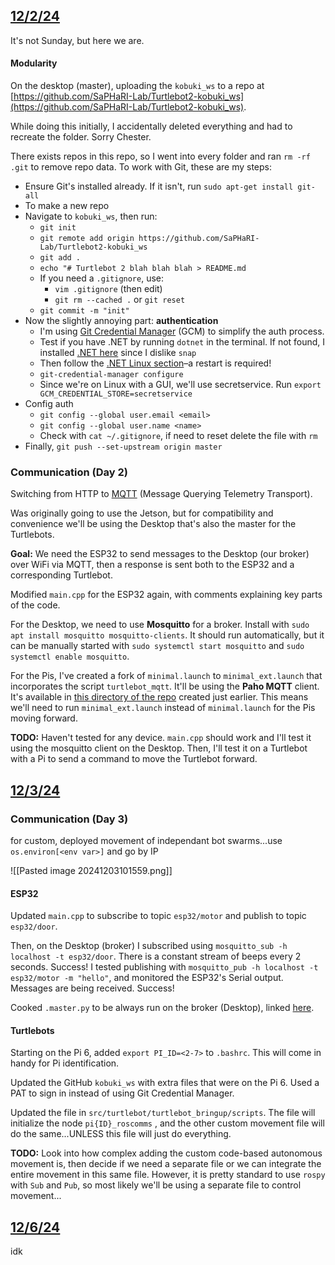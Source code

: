 ## <u>12/2/24</u>
It's not Sunday, but here we are.
#### Modularity
On the desktop (master), uploading the `kobuki_ws` to a repo at [https://github.com/SaPHaRI-Lab/Turtlebot2-kobuki_ws](https://github.com/SaPHaRI-Lab/Turtlebot2-kobuki_ws).

While doing this initially, I accidentally deleted everything and had to recreate the folder. Sorry Chester.

There exists repos in this repo, so I went into every folder and ran `rm -rf .git` to remove repo data. To work with Git, these are my steps:
- Ensure Git's installed already. If it isn't, run `sudo apt-get install git-all`
- To make a new repo
- Navigate to `kobuki_ws`, then run:
	- `git init`
	- `git remote add origin https://github.com/SaPHaRI-Lab/Turtlebot2-kobuki_ws`
	- `git add .`
	- `echo "# Turtlebot 2 blah blah blah > README.md`
	- If you need a `.gitignore`, use:
		- `vim .gitignore` (then edit)
		- `git rm --cached .` or `git reset`
	- `git commit -m "init"`
- Now the slightly annoying part: **authentication**
	- I'm using [Git Credential Manager](https://github.com/git-ecosystem/git-credential-manager) (GCM) to simplify the auth process.
	- Test if you have .NET by running `dotnet` in the terminal. If not found, I installed [.NET here](https://learn.microsoft.com/en-us/dotnet/core/install/linux-ubuntu-install?tabs=dotnet9&pivots=os-linux-ubuntu-2004) since I dislike `snap`
	- Then follow the [.NET Linux section](https://github.com/git-ecosystem/git-credential-manager/blob/release/docs/install.md#net-tool)–a restart is required!
	- `git-credential-manager configure`
	- Since we're on Linux with a GUI, we'll use secretservice. Run `export GCM_CREDENTIAL_STORE=secretservice`
- Config auth
	- `git config --global user.email <email>`
	- `git config --global user.name <name>`
	- Check with `cat ~/.gitignore`, if need to reset delete the file with `rm`
- Finally, `git push --set-upstream origin master`

### Communication (Day 2)
Switching from HTTP to [MQTT](https://randomnerdtutorials.com/what-is-mqtt-and-how-it-works/) (Message Querying Telemetry Transport).

Was originally going to use the Jetson, but for compatibility and convenience we'll be using the Desktop that's also the master for the Turtlebots.

**Goal:** We need the ESP32 to send messages to the Desktop (our broker) over WiFi via MQTT, then a response is sent both to the ESP32 and a corresponding Turtlebot.

Modified `main.cpp` for the ESP32 again, with comments explaining key parts of the code. 

For the Desktop, we need to use **Mosquitto** for a broker. Install with `sudo apt install mosquitto mosquitto-clients`. It should run automatically, but it can be manually started with `sudo systemctl start mosquitto` and `sudo systemctl enable mosquitto`.

For the Pis, I've created a fork of `minimal.launch` to `minimal_ext.launch` that incorporates the script `turtlebot_mqtt`. It'll be using the **Paho MQTT** client. It's available in [this directory of the repo](https://github.com/SaPHaRI-Lab/Turtlebot2-kobuki_ws/tree/master/src/turtlebot/turtlebot_bringup/scripts) created just earlier. This means we'll need to run `minimal_ext.launch` instead of `minimal.launch` for the Pis moving forward.

**TODO:** Haven't tested for any device. `main.cpp` should work and I'll test it using the mosquitto client on the Desktop. Then, I'll test it on a Turtlebot with a Pi to send a command to move the Turtlebot forward.
## <u>12/3/24</u>
### Communication (Day 3)
for custom, deployed movement of independant bot swarms...use `os.environ[<env var>]` and go by IP

![[Pasted image 20241203101559.png]]

#### ESP32 
Updated `main.cpp` to subscribe to topic `esp32/motor` and publish to topic `esp32/door`. 

Then, on the Desktop (broker) I subscribed using `mosquitto_sub -h localhost -t esp32/door`. There is a constant stream of beeps every 2 seconds. Success! I tested publishing with `mosquitto_pub -h localhost -t esp32/motor -m "hello"`, and monitored the ESP32's Serial output. Messages are being received. Success!

Cooked `.master.py` to be always run on the broker (Desktop), linked [here](https://github.com/SaPHaRI-Lab/Turtlebot2-kobuki_ws/blob/master/.master.py).
#### Turtlebots
Starting on the Pi 6, added `export PI_ID=<2-7>` to `.bashrc`. This will come in handy for Pi identification.

Updated the GitHub `kobuki_ws` with extra files that were on the Pi 6. Used a PAT to sign in instead of using Git Credential Manager.

Updated the file in `src/turtlebot/turtlebot_bringup/scripts`. The file will initialize the node `pi{ID}_roscomms` , and the other custom movement file will do the same...UNLESS this file will just do everything.

**TODO:** Look into how complex adding the custom code-based autonomous movement is, then decide if we need a separate file or we can integrate the entire movement in this same file. However, it is pretty standard to use `rospy` with `Sub` and `Pub`, so most likely we'll be using a separate file to control movement...

## <u>12/6/24</u>
idk